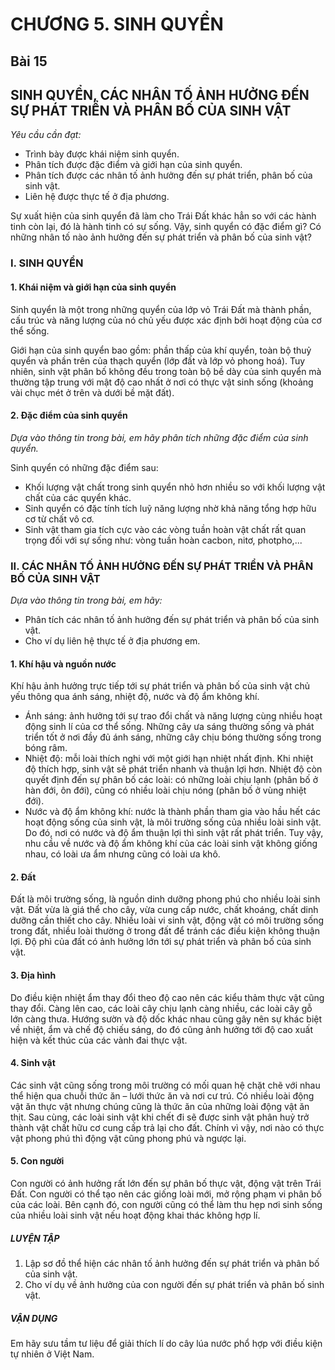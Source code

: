 # CHƯƠNG 5. SINH QUYỂN

## Bài 15
## SINH QUYỂN, CÁC NHÂN TỐ ẢNH HƯỞNG ĐẾN SỰ PHÁT TRIỂN VÀ PHÂN BỐ CỦA SINH VẬT

*Yêu cầu cần đạt:*
- Trình bày được khái niệm sinh quyển.
- Phân tích được đặc điểm và giới hạn của sinh quyển.
- Phân tích được các nhân tố ảnh hưởng đến sự phát triển, phân bố của sinh vật.
- Liên hệ được thực tế ở địa phương.

Sự xuất hiện của sinh quyển đã làm cho Trái Đất khác hẳn so với các hành tinh còn lại, đó là hành tinh có sự sống. Vậy, sinh quyển có đặc điểm gì? Có những nhân tố nào ảnh hưởng đến sự phát triển và phân bố của sinh vật?

### I. SINH QUYỂN
#### 1. Khái niệm và giới hạn của sinh quyển

Sinh quyển là một trong những quyển của lớp vỏ Trái Đất mà thành phần, cấu trúc và năng lượng của nó chủ yếu được xác định bởi hoạt động của cơ thể sống.

Giới hạn của sinh quyển bao gồm: phần thấp của khí quyển, toàn bộ thuỷ quyển và phần trên của thạch quyển (lớp đất và lớp vỏ phong hoá). Tuy nhiên, sinh vật phân bố không đều trong toàn bộ bề dày của sinh quyển mà thường tập trung với mật độ cao nhất ở nơi có thực vật sinh sống (khoảng vài chục mét ở trên và dưới bề mặt đất).

#### 2. Đặc điểm của sinh quyển

*Dựa vào thông tin trong bài, em hãy phân tích những đặc điểm của sinh quyển.*

Sinh quyển có những đặc điểm sau:
- Khối lượng vật chất trong sinh quyển nhỏ hơn nhiều so với khối lượng vật chất của các quyển khác.
- Sinh quyển có đặc tính tích luỹ năng lượng nhờ khả năng tổng hợp hữu cơ từ chất vô cơ.
- Sinh vật tham gia tích cực vào các vòng tuần hoàn vật chất rất quan trọng đối với sự sống như: vòng tuần hoàn cacbon, nitơ, photpho,...

### II. CÁC NHÂN TỐ ẢNH HƯỞNG ĐẾN SỰ PHÁT TRIỂN VÀ PHÂN BỐ CỦA SINH VẬT

*Dựa vào thông tin trong bài, em hãy:*
- Phân tích các nhân tố ảnh hưởng đến sự phát triển và phân bố của sinh vật.
- Cho ví dụ liên hệ thực tế ở địa phương em.

#### 1. Khí hậu và nguồn nước

Khí hậu ảnh hưởng trực tiếp tới sự phát triển và phân bố của sinh vật chủ yếu thông qua ánh sáng, nhiệt độ, nước và độ ẩm không khí.
- Ánh sáng: ảnh hưởng tới sự trao đổi chất và năng lượng cùng nhiều hoạt động sinh lí của cơ thể sống. Những cây ưa sáng thường sống và phát triển tốt ở nơi đầy đủ ánh sáng, những cây chịu bóng thường sống trong bóng râm.
- Nhiệt độ: mỗi loài thích nghi với một giới hạn nhiệt nhất định. Khi nhiệt độ thích hợp, sinh vật sẽ phát triển nhanh và thuận lợi hơn. Nhiệt độ còn quyết định đến sự phân bố các loài: có những loài chịu lạnh (phân bố ở hàn đới, ôn đới), cũng có nhiều loài chịu nóng (phân bố ở vùng nhiệt đới).
- Nước và độ ẩm không khí: nước là thành phần tham gia vào hầu hết các hoạt động sống của sinh vật, là môi trường sống của nhiều loài sinh vật. Do đó, nơi có nước và độ ẩm thuận lợi thì sinh vật rất phát triển. Tuy vậy, nhu cầu về nước và độ ẩm không khí của các loài sinh vật không giống nhau, có loài ưa ẩm nhưng cũng có loài ưa khô.

#### 2. Đất

Đất là môi trường sống, là nguồn dinh dưỡng phong phú cho nhiều loài sinh vật. Đất vừa là giá thể cho cây, vừa cung cấp nước, chất khoáng, chất dinh dưỡng cần thiết cho cây. Nhiều loài vi sinh vật, động vật có môi trường sống trong đất, nhiều loài thường ở trong đất để tránh các điều kiện không thuận lợi. Độ phì của đất có ảnh hưởng lớn tới sự phát triển và phân bố của sinh vật.

#### 3. Địa hình

Do điều kiện nhiệt ẩm thay đổi theo độ cao nên các kiểu thảm thực vật cũng thay đổi. Càng lên cao, các loài cây chịu lạnh càng nhiều, các loài cây gỗ lớn càng thưa. Hướng sườn và độ dốc khác nhau cũng gây nên sự khác biệt về nhiệt, ẩm và chế độ chiếu sáng, do đó cũng ảnh hưởng tới độ cao xuất hiện và kết thúc của các vành đai thực vật.

#### 4. Sinh vật

Các sinh vật cũng sống trong môi trường có mối quan hệ chặt chẽ với nhau thể hiện qua chuỗi thức ăn – lưới thức ăn và nơi cư trú. Có nhiều loài động vật ăn thực vật nhưng chúng cũng là thức ăn của những loài động vật ăn thịt. Sau cùng, các loài sinh vật khi chết đi sẽ được sinh vật phân huỷ trở thành vật chất hữu cơ cung cấp trả lại cho đất. Chính vì vậy, nơi nào có thực vật phong phú thì động vật cũng phong phú và ngược lại.

#### 5. Con người

Con người có ảnh hưởng rất lớn đến sự phân bố thực vật, động vật trên Trái Đất. Con người có thể tạo nên các giống loài mới, mở rộng phạm vi phân bố của các loài. Bên cạnh đó, con người cũng có thể làm thu hẹp nơi sinh sống của nhiều loài sinh vật nếu hoạt động khai thác không hợp lí.

##### LUYỆN TẬP
1. Lập sơ đồ thể hiện các nhân tố ảnh hưởng đến sự phát triển và phân bố của sinh vật.
2. Cho ví dụ về ảnh hưởng của con người đến sự phát triển và phân bố sinh vật.

##### VẬN DỤNG
Em hãy sưu tầm tư liệu để giải thích lí do cây lúa nước phổ hợp với điều kiện tự nhiên ở Việt Nam.
